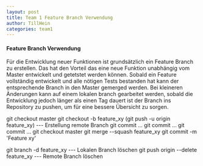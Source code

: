 ```yaml
---
layout: post
title: Team 1 Feature Branch Verwendung
author: TillHein
categories: team1
---
```


#### Feature Branch Verwendung
Für die Entwicklung neuer Funktionen ist grundsätzlich ein Feature Branch zu erstellen.
Das hat den Vorteil das eine neue Funktion unabhängig vom Master entwickelt und getetstet werden können.
Sobald ein Feature vollständig entwickelt und alle nötigen Tests bestanden hat kann der entsprechende Branch in den Master gemerged werden.
Bei kleineren Änderungen kann auf einem lokalen branch gearbeitet werden, sobald die Entwicklung jedoch länger als einen Tag dauert ist der Branch ins Repository  zu pushen, 
um für eine bessere Übersicht zu sorgen.

git checkout master
git checkout -b feature_xy
(git push -u origin feature_xy) --- Erstellung remote Branch
git commit ...
git commit ...
git commit ...
git checkout master
git merge --squash feature_xy
git commit -m 'Feature xy'

git branch -d feature_xy --- Lokalen Branch löschen
git push origin --delete feature_xy --- Remote Branch löschen
